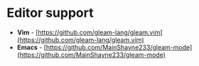 # Editor support

- **Vim** - [https://github.com/gleam-lang/gleam.vim](https://github.com/gleam-lang/gleam.vim)
- **Emacs** - [https://github.com/MainShayne233/gleam-mode](https://github.com/MainShayne233/gleam-mode)

